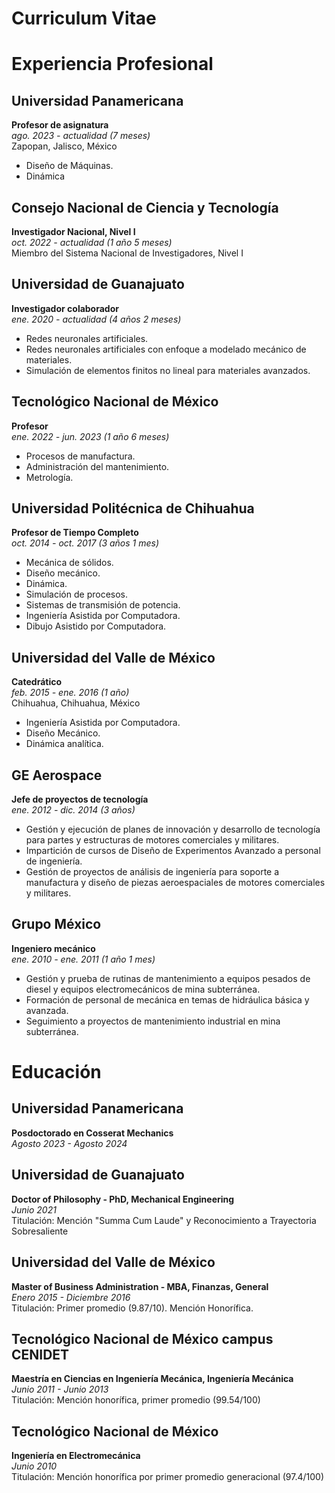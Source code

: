 # Curriculum Vitae

# Experiencia Profesional

## Universidad Panamericana
**Profesor de asignatura**  
*ago. 2023 - actualidad (7 meses)*  
Zapopan, Jalisco, México  
- Diseño de Máquinas.  
- Dinámica

## Consejo Nacional de Ciencia y Tecnología
**Investigador Nacional, Nivel I**  
*oct. 2022 - actualidad (1 año 5 meses)*  
Miembro del Sistema Nacional de Investigadores, Nivel I

## Universidad de Guanajuato
**Investigador colaborador**  
*ene. 2020 - actualidad (4 años 2 meses)*  
- Redes neuronales artificiales.  
- Redes neuronales artificiales con enfoque a modelado mecánico de materiales.  
- Simulación de elementos finitos no lineal para materiales avanzados.

## Tecnológico Nacional de México
**Profesor**  
*ene. 2022 - jun. 2023 (1 año 6 meses)*  
- Procesos de manufactura.  
- Administración del mantenimiento.  
- Metrología.

## Universidad Politécnica de Chihuahua
**Profesor de Tiempo Completo**  
*oct. 2014 - oct. 2017 (3 años 1 mes)*  
- Mecánica de sólidos.  
- Diseño mecánico.  
- Dinámica.  
- Simulación de procesos.  
- Sistemas de transmisión de potencia.  
- Ingeniería Asistida por Computadora.  
- Dibujo Asistido por Computadora.

## Universidad del Valle de México
**Catedrático**  
*feb. 2015 - ene. 2016 (1 año)*  
Chihuahua, Chihuahua, México  
- Ingeniería Asistida por Computadora.  
- Diseño Mecánico.  
- Dinámica analítica.

## GE Aerospace
**Jefe de proyectos de tecnología**  
*ene. 2012 - dic. 2014 (3 años)*  
- Gestión y ejecución de planes de innovación y desarrollo de tecnología para partes y estructuras de motores comerciales y militares.  
- Impartición de cursos de Diseño de Experimentos Avanzado a personal de ingeniería.  
- Gestión de proyectos de análisis de ingeniería para soporte a manufactura y diseño de piezas aeroespaciales de motores comerciales y militares.

## Grupo México
**Ingeniero mecánico**  
*ene. 2010 - ene. 2011 (1 año 1 mes)*  
- Gestión y prueba de rutinas de mantenimiento a equipos pesados de diesel y equipos electromecánicos de mina subterránea.  
- Formación de personal de mecánica en temas de hidráulica básica y avanzada.  
- Seguimiento a proyectos de mantenimiento industrial en mina subterránea.

# Educación

## Universidad Panamericana
**Posdoctorado en Cosserat Mechanics**  
*Agosto 2023 - Agosto 2024*

## Universidad de Guanajuato
**Doctor of Philosophy - PhD, Mechanical Engineering**  
*Junio 2021*  
Titulación: Mención "Summa Cum Laude" y Reconocimiento a Trayectoria Sobresaliente

## Universidad del Valle de México
**Master of Business Administration - MBA, Finanzas, General**  
*Enero 2015 - Diciembre 2016*  
Titulación: Primer promedio (9.87/10). Mención Honorífica.

## Tecnológico Nacional de México campus CENIDET
**Maestría en Ciencias en Ingeniería Mecánica, Ingeniería Mecánica**  
*Junio 2011 - Junio 2013*  
Titulación: Mención honorífica, primer promedio (99.54/100)

## Tecnológico Nacional de México
**Ingeniería en Electromecánica**  
*Junio 2010*  
Titulación: Mención honorífica por primer promedio generacional (97.4/100)